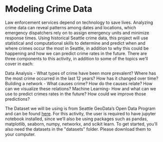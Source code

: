# Modeling Crime Data
Law enforcement services depend on technology to save lives. Analyzing crime data can reveal patterns among dates and locations, which emergency dispatchers rely on to assign emergency units and minimize response times. Using historical Seattle crime data, this project will use statistical and computational skills to determine and predict when and where crimes occur the most in Seattle, in addition to why this could be happening and how we can predict crime rates in the future. There are three components to this activity, in addition to some of the topics we’ll cover in each:

Data Analysis - What types of crime have been more prevalent? Where has the most crime occurred in the last 12 years? How has it changed over time? 
Building a network - What causes crime? How do the causes relate? How can we visualize these relations?
Machine Learning- How and what can we use to predict crimes rates in the future? How could we improve those predictions?

The Dataset we will be using is from Seattle GeoData’s Open Data Program and can be found <a href= "https://data.seattle.gov/Public-Safety/SPD-Crime-Data-2008-Present/tazs-3rd5" > here</a>. For this activity, the user is required to have jupyter notebook installed, since we’ll also be using packages such as pandas, matplotlib, seaborn, numpy, networkx, and scikit learn.
To get started, you’ll also need the datasets in the "datasets" folder. Please download them to your computer.
